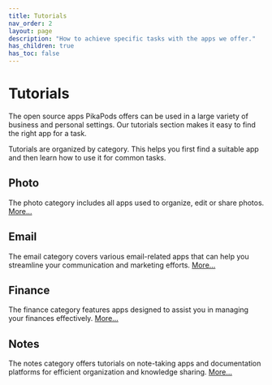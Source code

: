 ```yaml
---
title: Tutorials
nav_order: 2
layout: page
description: "How to achieve specific tasks with the apps we offer."
has_children: true
has_toc: false
---
```


# Tutorials

The open source apps PikaPods offers can be used in a large variety of business and personal settings. Our tutorials section makes it easy to find the right app for a task.

Tutorials are organized by category. This helps you first find a suitable app and then learn how to use it for common tasks.

## Photo

The photo category includes all apps used to organize, edit or share photos. [More…](photo)

## Email

The email category covers various email-related apps that can help you streamline your communication and marketing efforts. [More…](email)

## Finance

The finance category features apps designed to assist you in managing your finances effectively. [More…](finance)

## Notes

The notes category offers tutorials on note-taking apps and documentation platforms for efficient organization and knowledge sharing. [More…](notes)
